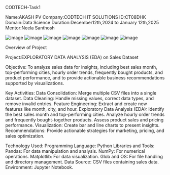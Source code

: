 CODTECH-Task1

Name:AKASH PV
Company:CODTECH IT SOLUTIONS
ID:CT08DHK
Domain:Data Science
Duration:December12th,2024 to January 12th,2025
Mentor:Neela Santhosh


![image](https://github.com/user-attachments/assets/2e644f84-0a17-4f96-a75f-f0516eb407da)
![image](https://github.com/user-attachments/assets/797dc2a1-331b-4329-a33a-6ee864c29838)
![image](https://github.com/user-attachments/assets/da0f36ca-d235-4286-a06f-fd510ab546c3)
![image](https://github.com/user-attachments/assets/647c08de-6e8d-4424-8834-a9854f57a5c7)
![image](https://github.com/user-attachments/assets/73d05f2d-4ddf-4596-9277-13f7bcc43c84)
![image](https://github.com/user-attachments/assets/63ffe0cb-24d9-43d3-b376-8a66ae2b94d8)
![image](https://github.com/user-attachments/assets/2c1222c8-868b-4912-a625-73ecd52a48fd)


Overview of Project

Project:EXPLORATORY DATA ANALYSIS (EDA) on Sales Dataset

Objective:
To analyze sales data for insights, including best sales month, top-performing cities, hourly order trends, frequently bought products, and product performance, and to provide actionable business recommendations supported by visualizations.

Key Activities:
Data Consolidation: Merge multiple CSV files into a single dataset.
Data Cleaning: Handle missing values, correct data types, and remove invalid entries.
Feature Engineering: Extract and create new features like month, city, and hour.
Exploratory Data Analysis (EDA):
Identify the best sales month and top-performing cities.
Analyze hourly order trends and frequently bought-together products.
Assess product sales and pricing performance.
Visualization: Create bar and line charts to present insights.
Recommendations: Provide actionable strategies for marketing, pricing, and sales optimization.

Technology Used:
Programming Language: Python
Libraries and Tools:
Pandas: For data manipulation and analysis.
NumPy: For numerical operations.
Matplotlib: For data visualization.
Glob and OS: For file handling and directory management.
Data Source: CSV files containing sales data.
Environment: Jupyter Notebook.

